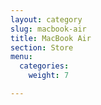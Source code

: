 ```yaml
---
layout: category
slug: macbook-air
title: MacBook Air
section: Store
menu:
  categories:
    weight: 7

---
```


